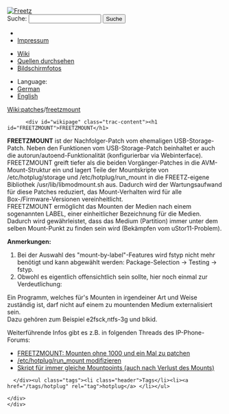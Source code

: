 <!DOCTYPE html PUBLIC "-//W3C//DTD XHTML 1.0 Strict//EN" "http://www.w3.org/TR/xhtml1/DTD/xhtml1-strict.dtd">
<html xmlns="http://www.w3.org/1999/xhtml">

  <head>
    <title>
      patches/freetzmount – Freetz
    </title>
      <meta http-equiv="Content-Type" content="text/html; charset=UTF-8" />
      <meta http-equiv="X-UA-Compatible" content="IE=edge" />
    <!--[if IE]><script type="text/javascript">
      if (/^#__msie303:/.test(window.location.hash))
        window.location.replace(window.location.hash.replace(/^#__msie303:/, '#'));
    </script><![endif]-->
        <link rel="search" href="/search" />
        <link rel="help" href="../TracGuide.html" />
        <link rel="alternate" href="freetzmount%3Fformat=txt" type="text/x-trac-wiki" title="Reiner Text" />
        <link rel="up" href="../patches.html" title="Übergeordnete Wiki-Seite anzeigen" />
        <link rel="start" href="/wiki" />
        <link rel="stylesheet" href="../../chrome/common/css/trac.css" type="text/css" /><link rel="stylesheet" href="../../chrome/common/css/wiki.css" type="text/css" /><link rel="stylesheet" href="../../chrome/wikiextras/css/phrases.css" type="text/css" /><link rel="stylesheet" href="../../chrome/wikiextras/css/boxes.css" type="text/css" /><link rel="stylesheet" href="../../chrome/wikiextras/css/boxes-300.css" type="text/css" /><link rel="stylesheet" href="../../chrome/wikiextras/css/boxes-narrow-toc.css" type="text/css" /><link rel="stylesheet" href="../../wikicss.css" type="text/css" /><link rel="stylesheet" href="../../chrome/tags/css/tractags.css" type="text/css" /><link rel="stylesheet" href="../../chrome/wikinegotiator/css/langmenu-ctxnav.css" type="text/css" />
        <link rel="shortcut icon" href="/favicon.ico" type="image/x-icon" />
        <link rel="icon" href="/favicon.ico" type="image/x-icon" />
      <link type="application/opensearchdescription+xml" rel="search" href="/search/opensearch" title="Freetz durchsuchen" />
      <script type="text/javascript" charset="utf-8" src="../../chrome/common/js/jquery.js"></script>
      <script type="text/javascript" charset="utf-8" src="../../chrome/common/js/babel.js"></script>
      <script type="text/javascript" charset="utf-8" src="../../chrome/common/js/messages/de.js"></script>
      <script type="text/javascript" charset="utf-8" src="../../chrome/common/js/trac.js"></script>
      <script type="text/javascript" charset="utf-8" src="../../chrome/common/js/search.js"></script>
      <script type="text/javascript" charset="utf-8" src="../../chrome/common/js/folding.js"></script>
    <script type="text/javascript">
      jQuery(document).ready(function($) {
        $("#content").find("h1,h2,h3,h4,h5,h6").addAnchor(_("Link to this section"));
        $("#content").find(".wikianchor").each(function() {
          $(this).addAnchor(babel.format(_("Link to #%(id)s"), {id: $(this).attr('id')}));
        });
        $(".foldable").enableFolding(true, true);
      });
    </script>
  </head>
  <body>
    <div id="banner">
      <div id="header">
        <a id="logo" href="/wiki"><img src="../../chrome/common/freetz_motd.png" alt="Freetz" /></a>
      </div>
      <form id="search" action="https://www.google.com/search" method="get" onsubmit="; this.elements.namedItem('q').value = this.elements.namedItem('oq').value + ' site:freetz.github.io'">
        <div>
          <label for="proj-search">Suche:</label>
          <input type="text" id="proj-search" name="oq" size="18" value="" />
          <input type="hidden" name="q" value="" />
          <input type="submit" value="Suche" />
        </div>
      </form>
      <div id="metanav" class="nav">
    <ul>
      <li class="first"><li class="last"><a href="../Impressum.html">Impressum</a></li>
    </ul>
  </div>
    </div>
    <div id="mainnav" class="nav">
    <ul>
      <li class="first active"><a href="/wiki">Wiki</a></li><li><a href="https://github.com/Freetz-NG/freetz-ng/commits/master">Quellen durchsehen</a></li><li class="last"><a href="/screenshots">Bildschirmfotos</a></li>
    </ul>
  </div>
    <div id="langmenu"><ul><li class="first"><span title="Select a language of wiki content">Language:</span></li><li class=" active"><a class="" href="freetzmount.html" title="displaying language (default)">German</a></li><li class=" last"><a class="" href="freetzmount.en.html" title="">English</a></li></ul></div><p /><div id="main">
      <div id="pagepath" class="noprint">
  <a class="pathentry first" title="Zeige WikiStart an" href="/wiki">Wiki:</a><a class="pathentry" href="../patches.html" title="Zeige patches an">patches</a><span class="pathentry sep">/</span><a class="pathentry" href="freetzmount.html" title="Zeige patches/freetzmount an">freetzmount</a>
</div>
    <div id="content" class="wiki">
      <div class="wikipage searchable">

          <div id="wikipage" class="trac-content"><h1 id="FREETZMOUNT">FREETZMOUNT</h1>
<p>
<strong>FREETZMOUNT</strong> ist der Nachfolger-Patch vom ehemaligen USB-Storage-Patch. Neben den Funktionen vom USB-Storage-Patch beinhaltet er auch die autorun/autoend-Funktionalität (konfigurierbar via Webinterface).<br />
FREETZMOUNT greift tiefer als die beiden Vorgänger-Patches in die AVM-Mount-Struktur ein und lagert Teile der Mountskripte von /etc/hotplug/storage und /etc/hotplug/run_mount in die FREETZ-eigene Bibliothek /usr/lib/libmodmount.sh aus. Dadurch wird der Wartungsaufwand für diese Patches reduziert, das Mount-Verhalten wird für alle Box-/Firmware-Versionen vereinheitlicht.<br />
FREETZMOUNT ermöglicht das Mounten der Medien nach einem sogenannten LABEL, einer einheitlicher Bezeichnung für die Medien. Dadurch wird gewährleistet, dass das Medium (Partition) immer unter dem selben Mount-Punkt zu finden sein wird (Bekämpfen vom uStor11-Problem).
</p>
<p>
<strong>Anmerkungen:</strong>
</p>
<ol><li>Bei der Auswahl des "mount-by-label"-Features wird fstyp nicht mehr benötigt und kann abgewählt werden: Package-Selection &rarr; Testing &rarr; fstyp.
</li><li>Obwohl es eigentlich offensichtlich sein sollte, hier noch einmal zur Verdeutlichung:<br />
</li></ol><p>
Ein Programm, welches für's Mounten in irgendeiner Art und Weise zuständig ist, darf nicht auf einem zu mountenden Medium externalisiert sein.<br />
Dazu gehören zum Beispiel e2fsck,ntfs-3g und blkid.
</p>
<p>
Weiterführende Infos gibt es z.B. in folgenden Threads des IP-Phone-Forums:
</p>
<ul><li><a class="ext-link" href="http://www.ip-phone-forum.de/showthread.php?t=200293"><span class="icon">​</span>FREETZMOUNT: Mounten ohne 1000 und ein Mal zu patchen</a>
</li><li><a class="ext-link" href="http://www.ip-phone-forum.de/showthread.php?t=200293"><span class="icon">​</span>/etc/hotplug/run_mount modifizieren</a>
</li><li><a class="ext-link" href="http://www.ip-phone-forum.de/showthread.php?t=181859"><span class="icon">​</span>Skript für immer gleiche Mountpoints (auch nach Verlust des Mounts)</a>
</li></ul></div>

      </div><ul class="tags"><li class="header">Tags</li><li><a href="/tags/hotplug" rel="tag">hotplug</a> </li></ul>

    </div>
    </div>
  </body>
</html>
